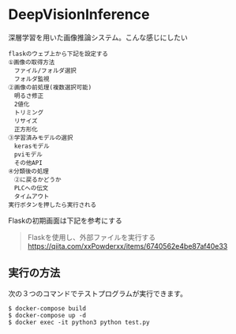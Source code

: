 # DeepVisionInference
深層学習を用いた画像推論システム。こんな感じにしたい
```
flaskのウェブ上から下記を設定する
①画像の取得方法
　ファイル/フォルダ選択
　フォルダ監視
②画像の前処理(複数選択可能)
　明るさ修正
　2値化
　トリミング
　リサイズ
　正方形化
③学習済みモデルの選択
　kerasモデル
　pviモデル
　その他API
④分類後の処理
　②に戻るかどうか
　PLCへの伝文
　タイムアウト
実行ボタンを押したら実行される
```
Flaskの初期画面は下記を参考にする
> Flaskを使用し、外部ファイルを実行する  
> https://qiita.com/xxPowderxx/items/6740562e4be87af40e33

## 実行の方法
次の３つのコマンドでテストプログラムが実行できます。

```cmd:コマンドプロンプト
$ docker-compose build
$ docker-compose up -d
$ docker exec -it python3 python test.py
```